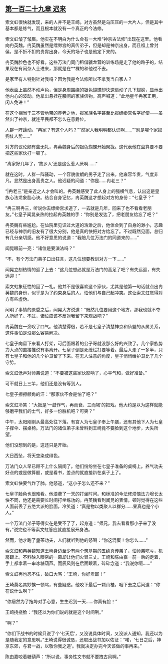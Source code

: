 ## [第一百二十九章 迟来](https://www.xxbiquge.com/11_11207/8905516.html)


  索文虹很快就发现，来的人并不是王崎。对方虽然是乌压压的一大片人，但是其中基本都是练气，而且根本就没有一个真正的今法修。

  索文虹皱了皱眉。他实在不明白为什么会有一大堆“神京古法修”出现在这里。他看向冉英魏。冉英魏虽然是缥缈宫的真传弟子，但是却是神京出身，而且祖上曾封侯，是不折不扣的贵胄出身，今天的场子也是他定下来的。

  冉英魏脸色也不好看。这些万法门同门租借骧龙营的训练场是走了他的路子的，结果现在有闲杂人士进来，那就是在**裸的和他过不去。

  是家里有人特别针对我吗？因为我是今法修所以不拿我当自家人？

  他表面上虽然不动声色，但是身周围绕的银色蝴蝶却快速扇动了几下翅膀，显示出他内心的波动。他拿出悬挂在腰间的家族信物，高声喊道：“此地星华冉家正用，闲人免进！”

  在这个相当于三不管地带的养老之地，报家族名字甚至比报缥缈宫名字好使——虽然出了神京，就连平民都不怎么在意爵位。

  人群一阵躁动。“冉家？有这个人吗？”“然家人我明明都认识啊……”“别是哪个家奴狗仗人势……”

  对方的议论颇有些无礼，冉英魏身后的银色蝴蝶开始聚拢。这代表他在盘算要不要把这些家伙打一顿了。

  “离家好几年了，‘故乡人’还是这么惹人厌啊……”

  就在这时，人群一阵骚动，一个容貌俊朗的男子走了出来。他雍容华贵，气度非凡，显然是出身高贵之人。他迟疑的问道：“你是……冉老三？”

  “|冉老三”是亲近之人才会叫的。冉英魏感受了此人身上的强横气息，认出这是皇族心法龙象胎心诀。结合自身记忆，冉英魏这才想起对方的身份：“七皇子？”

  “冉三啊冉三，听说你去缥缈宫求道了，一去就是几年，回来了也不看看老朋友。”七皇子闻晃亲热的拉起冉英魏的手：“你别是发达了，把老朋友给忘了吧？”

  冉英魏有些尴尬。在仙院里见识过大道的浩渺之后，他体会到了自身的渺小，志趣已经与神京的旧友有了很大分别，他是真的快把对方给忘了。不过既然见面，总归有几分亲切感。他不好意思的说道：“我陪几位万法门的同道来的……”

  闻晃眼前一亮：“诸位是要演法吗？”

  “不，有个万法门弟子口出狂言，这几位想要教训对方一下……”

  闻晃立刻热情的迎了上去：“这几位想必就是万法门的高足了吧？有失远迎，有失远迎！”

  索文虹象征性的回了一礼。他并不是很喜欢这个家伙，尤其是他第一句话就点出冉英魏的身份，似乎是为了约束身后的人，怕他们与自己起冲突。这让索文虹觉得对方有些虚伪。

  问明了事情的原委之后，闻晃大方说道：“既然几位要用这个地方，那我也就不夺人所好了。不过，诸位应该不反对我留下来观战吧？”

  冉英魏在一旁叹了口气。他清楚得很，若不是七皇子清楚神京和仙盟的从属关系，这件事怕是没那么容易解决。

  七皇子向留下来看人打架，可后面跟着的公子哥就没那么好的兴致了。几个家族势力大点的直接推说有事离开。七皇子倒是死缠烂打要等着。最后人走了一多半，只有七皇子和他的几个护卫留了下来。在无人注意的角度，皇子悄悄给护卫比了几个守势。

  索文虹低声对师弟说道：“不要被这些家伙影响了，心平气和，做好准备。”

  可不就日上三竿，他们还是没有等到人。

  七皇子擦擦额角的汗：“那家伙不会是怕了吧？”

  索文虹冷笑：“大抵是‘一鼓作气，再而衰、三而竭’的把戏。他大约是以为这样就能够磨平我们的士气，好多一份胜机吧？可笑？”

  中午，太阳刚刚从最高处往下落。有宫人为七皇子奉上午膳，还有其他下人为七皇子撑伞、摆桌椅。万法门的诸位弟子未曾料到王崎竟不要脸到这个地步，大失所望。

  他们没想到的是，这还只是开始。

  大日西坠，将天空染成绯色。

  万法门众人早已顾不上什么隔阂了。他们纷纷坐在七皇子准备的桌椅上。养气功夫好点的或是做算题，或是看书，差点的就直接趴在桌子上了。

  索文虹快要气炸了肺。他怒道，“这小子怎么还不来？”

  七皇子脸色也很难看。他浪费了一天的打坐时间。和标准的今法修烦恼法力增长太快不同，他还是需要长时间打坐练功的。冉英魏看到闻晃的表情，顿时觉得在这些人面前丢了五绝大派的脸面，冷笑道：“真是物以类聚人以群分……果真也是个小人。”

  一个万法门弟子等得实在是受不了了，起身道：“师兄，我去看看那小子来了没有。”说完也不等索文虹答应就直接展开身法。

  然而，他才跑了盏茶功夫，人们就听到他的怒喝：“你这混蛋！你怎么……”

  索文虹和冉英魏知道王崎身边至少有两个筑基期的五绝真传弟子，怕师弟吃亏，机房跟上。不料映入眼帘的一幕却让他们火冒三丈。王崎和陈由嘉一前一后的走着，手上都拿着一串冰糖葫芦。而辰风则在后面跟着，碎碎念道：“我说你啊……”

  索文虹再也忍不住，破口大骂：“王崎，你好卑鄙！”

  王崎莫名其妙挨一顿骂，有些疑惑。他咬下最后一颗山楂，咽下去之后问道：“你在说什么啊？”

  “你居然为了拖垮对手心意，生生迟到一天……你真有脸！”

  王崎挠挠脸：“我还以为你们说的就是这个时间咧。”

  “啊？”

  “你们下战书的时候只说了个‘七天后’，又没说具体时间，又没派人通知，我还以为是随我定的意思咧。”王崎说得很诚恳，还取出战书加以佐证：“喏，‘七日之后，神京东郊，与君一战，以敬你我之道’。我就决定办完今天该做的事再来。”

  陈由嘉咬着糖葫芦：“所以说，事务性文书就不要拽古风啊。”
